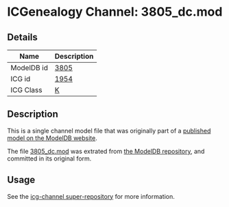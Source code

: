 # ICGenealogy Channel: 3805\_dc.mod

## Details

Name | Description
---- | -----------
ModelDB id | [3805](http://senselab.med.yale.edu/ModelDB/ShowModel.cshtml?model=3805)
ICG id | [1954](http://icg.neurotheory.ox.ac.uk/channels/1/1954)
ICG Class | [K](http://icg.neurotheory.ox.ac.uk/channels/1)

## Description

This is a single channel model file that was originally part of a [published model on the ModelDB website](http://senselab.med.yale.edu/mModelDB/ShowModel.cshtml?model=3805).

The file [3805\_dc.mod](3805_dc.mod) was extrated from [the ModelDB repository](http://senselab.med.yale.edu/ModelDB/ShowModel.cshtml?model=3805), and committed in its original form.

## Usage

See the [icg-channel super-repository](https://github.com/icgenealogy/icg-channels) for more information.